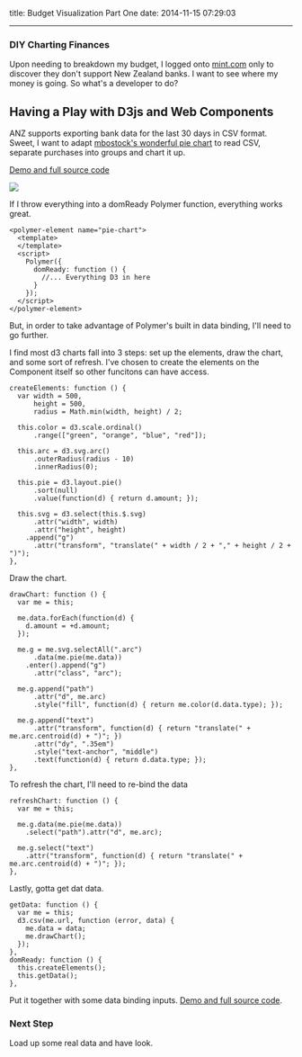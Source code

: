 title: Budget Visualization Part One
date: 2014-11-15 07:29:03
<!-- tags: D3js Polymer Web Components -->
---


### DIY Charting Finances

Upon needing to breakdown my budget, I logged onto [mint.com](https://www.mint.com/) only to discover they don't support New Zealand banks. I want to see where my money is going. So what's a developer to do?

## Having a Play with D3js and Web Components

ANZ supports exporting bank data for the last 30 days in CSV format. Sweet, I want to adapt [mbostock's wonderful pie chart](http://bl.ocks.org/mbostock/3887235) to read CSV, separate purchases into groups and chart it up.

[Demo and full source code](http://bl.ocks.org/psealock/a4f1e24535f0353d91ea)

![](http://i.imgur.com/wll2VVe.jpg)

If I throw everything into a domReady Polymer function, everything works great.

```
<polymer-element name="pie-chart">
  <template>
  </template>
  <script>
    Polymer({
      domReady: function () {
        //... Everything D3 in here
      }
    });
  </script>
</polymer-element>
```

But, in order to take advantage of Polymer's built in data binding, I'll need to go further.

I find most d3 charts fall into 3 steps: set up the elements, draw the chart, and some sort of refresh. I've chosen to create the elements on the Component itself so other funcitons can have access.

```
createElements: function () {
  var width = 500,
      height = 500,
      radius = Math.min(width, height) / 2;

  this.color = d3.scale.ordinal()
      .range(["green", "orange", "blue", "red"]);

  this.arc = d3.svg.arc()
      .outerRadius(radius - 10)
      .innerRadius(0);

  this.pie = d3.layout.pie()
      .sort(null)
      .value(function(d) { return d.amount; });

  this.svg = d3.select(this.$.svg)
      .attr("width", width)
      .attr("height", height)
    .append("g")
      .attr("transform", "translate(" + width / 2 + "," + height / 2 + ")");
},
```
Draw the chart.

```
drawChart: function () {
  var me = this;

  me.data.forEach(function(d) {
    d.amount = +d.amount;
  });

  me.g = me.svg.selectAll(".arc")
      .data(me.pie(me.data))
    .enter().append("g")
      .attr("class", "arc");

  me.g.append("path")
      .attr("d", me.arc)
      .style("fill", function(d) { return me.color(d.data.type); });

  me.g.append("text")
      .attr("transform", function(d) { return "translate(" + me.arc.centroid(d) + ")"; })
      .attr("dy", ".35em")
      .style("text-anchor", "middle")
      .text(function(d) { return d.data.type; });
},
```

To refresh the chart, I'll need to re-bind the data

```
refreshChart: function () {
  var me = this;

  me.g.data(me.pie(me.data))
    .select("path").attr("d", me.arc);

  me.g.select("text")
    .attr("transform", function(d) { return "translate(" + me.arc.centroid(d) + ")"; });
},
```

Lastly, gotta get dat data.

```
getData: function () {
  var me = this;
  d3.csv(me.url, function (error, data) {
    me.data = data;
    me.drawChart();
  });
},
domReady: function () {
  this.createElements();
  this.getData();
},
```

Put it together with some data binding inputs. [Demo and full source code](http://bl.ocks.org/psealock/a4f1e24535f0353d91ea).

### Next Step

Load up some real data and have look.
